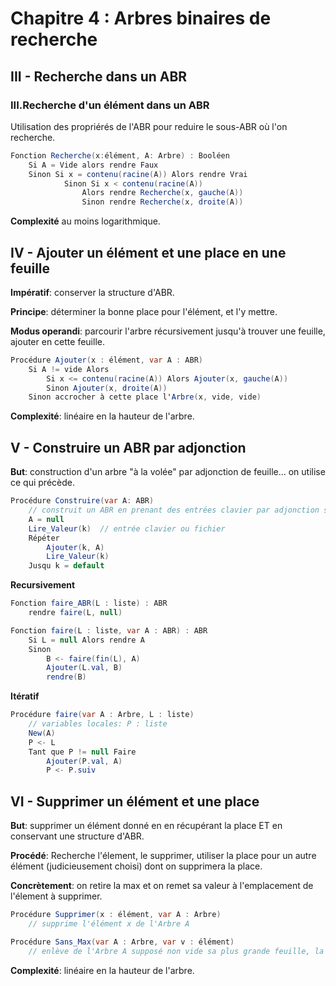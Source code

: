 # Chapitre 4 : Arbres binaires de recherche

## III - Recherche dans un ABR

### III.Recherche d'un élément dans un ABR
Utilisation des propriérés de l'ABR  pour reduire le sous-ABR où l'on recherche.

``` java
Fonction Recherche(x:élément, A: Arbre) : Booléen
	Si A = Vide alors rendre Faux
	Sinon Si x = contenu(racine(A)) Alors rendre Vrai
			Sinon Si x < contenu(racine(A))
				Alors rendre Recherche(x, gauche(A))
				Sinon rendre Recherche(x, droite(A))
```

**Complexité** au moins logarithmique.

## IV - Ajouter un élément et une place en une feuille

**Impératif**: conserver la structure d'ABR.

**Principe**: déterminer la bonne place pour l'élément, et l'y mettre.

**Modus operandi**: parcourir l'arbre récursivement jusqu'à trouver une feuille, ajouter en cette feuille.

``` java
Procédure Ajouter(x : élément, var A : ABR)
	Si A != vide Alors
		Si x <= contenu(racine(A)) Alors Ajouter(x, gauche(A))
		Sinon Ajouter(x, droite(A))
	Sinon accrocher à cette place l'Arbre(x, vide, vide)
```

**Complexité**: linéaire en la hauteur de l'arbre.

## V - Construire un ABR par adjonction

**But**: construction d'un arbre "à la volée" par adjonction de feuille... on utilise ce qui précède.

``` java
Procédure Construire(var A: ABR)
	// construit un ABR en prenant des entrées clavier par adjonction successives de feuilles
	A = null
	Lire_Valeur(k)	// entrée clavier ou fichier
	Répéter
		Ajouter(k, A)
		Lire_Valeur(k)
	Jusqu k = default
```

**Recursivement**

``` java
Fonction faire_ABR(L : liste) : ABR
	rendre faire(L, null)
```

``` java
Fonction faire(L : liste, var A : ABR) : ABR
	Si L = null Alors rendre A
	Sinon
		B <- faire(fin(L), A)
		Ajouter(L.val, B)
		rendre(B)
```

**Itératif**

``` java
Procédure faire(var A : Arbre, L : liste)
	// variables locales: P : liste
	New(A)
	P <- L
	Tant que P != null Faire
		Ajouter(P.val, A)
		P <- P.suiv
```

## VI - Supprimer un élément et une place

**But**: supprimer un élément donné en en récupérant la place ET en conservant une structure d'ABR.

**Procédé**: Recherche l'élement, le supprimer, utiliser la place pour un autre élément (judicieusement choisi) dont on supprimera la place.

**Concrètement**: on retire la max et on remet sa valeur à l'emplacement de l'élement à supprimer.

``` java
Procédure Supprimer(x : élément, var A : Arbre)
	// supprime l'élément x de l'Arbre A

Procédure Sans_Max(var A : Arbre, var v : élément)
	// enlève de l'Arbre A supposé non vide sa plus grande feuille, la place associée, et récupère la valeur du maximum dans la variable v

```

**Complexité**: linéaire en la hauteur de l'arbre.
